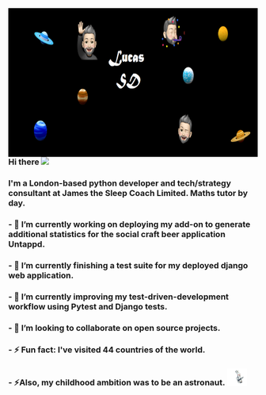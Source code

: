 
<img align="right" width="1000" height="300" src="https://github.com/LucasSD/LucasSD/blob/main/Github%20header%202nd%20option.png">


### Hi there <img src="https://raw.githubusercontent.com/MartinHeinz/MartinHeinz/master/wave.gif" width="30px">
### I'm a London-based python developer and tech/strategy consultant at James the Sleep Coach Limited. Maths tutor by day. 
### - 🔭 I’m currently working on deploying my add-on to generate additional statistics for the social craft beer application Untappd.
### - 🔭 I’m currently finishing a test suite for my deployed django web application.
### - 🌱 I’m currently improving my test-driven-development workflow using Pytest and Django tests.   
### - 👯 I’m looking to collaborate on open source projects. 
### - ⚡ Fun fact: I've visited 44 countries of the world. 
### - ⚡Also, my childhood ambition was to be an astronaut. <img src="https://github.com/LucasSD/LucasSD/blob/main/astronaut%20gif.gif" width="40px">






<!--
**LucasSD/LucasSD** is a ✨ _special_ ✨ repository because its `README.md` (this file) appears on your GitHub profile.

Here are some ideas to get you started:


- 🌱 I’m currently learning ...
- 👯 I’m looking to collaborate on ...
- 🤔 I’m looking for help with ...
- 💬 Ask me about ...
- 📫 How to reach me: ...
- 😄 Pronouns: ...
- ⚡ Fun fact: ...
-->
